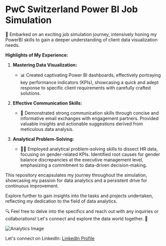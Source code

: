 # PwC Switzerland Power BI Job Simulation

🚀 Embarked on an exciting job simulation journey, intensively honing my PowerBI skills to gain a deeper understanding of client data visualization needs.

**Highlights of My Experience:**

1. **Mastering Data Visualization:**
   - 📊 Created captivating Power BI dashboards, effectively portraying key performance indicators (KPIs), showcasing a quick and adept response to specific client requirements with carefully crafted solutions.

2. **Effective Communication Skills:**
   - 📧 Demonstrated strong communication skills through concise and informative email exchanges with engagement partners. Provided valuable insights and actionable suggestions derived from meticulous data analysis.

3. **Analytical Problem-Solving:**
   - 🕵️‍♂️ Employed analytical problem-solving skills to dissect HR data, focusing on gender-related KPIs. Identified root causes for gender balance discrepancies at the executive management level, emphasizing a commitment to data-driven decision-making.

This repository encapsulates my journey throughout the simulation, showcasing my passion for data analytics and a persistent drive for continuous improvement.

Explore further to gain insights into the tasks and projects undertaken, reflecting my dedication to the field of data analytics.

🔍 Feel free to delve into the specifics and reach out with any inquiries or collaborations! Let's connect and explore the data world together. 🌟

![Analytics Image](https://i.ytimg.com/vi/sgeN2NjXf7c/maxresdefault.jpg?sqp=-oaymwEmCIAKENAF8quKqQMa8AEB-AH-CYAC0AWKAgwIABABGH8gOigTMA8=&rs=AOn4CLDFxiW_icQQYD1xdF8croDS-ta4rQ)

Let's connect on LinkedIn: [LinkedIn Profile](https://www.linkedin.com/in/dikshant-sharma-b41539232/)
